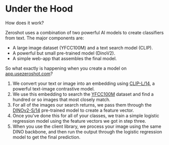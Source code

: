 # Under the Hood

How does it work?

Zeroshot uses a combination of two powerful AI models to create classifiers from text. The major components are:

- A large image dataset (YFCC100M) and a text search model (CLIP).
- A powerful but small pre-trained model (DinoV2).
- A simple web-app that assembles the final model.

So what exactly is happening when you create a model on [app.usezeroshot.com](https://app.usezeroshot.com)?

1. We convert your text or image into an embedding using [CLIP-L/14](https://openai.com/research/clip), a powerful text-image contrastive model.
1. We use this embedding to search the [YFCC100M](https://arxiv.org/abs/1503.01817) dataset and find a hundred or so images that most closely match.
1. For all of the images our search returns, we pass them through the [DINOv2-S/14](https://dinov2.metademolab.com/) pre-trained model to create a feature vector.
1. Once you've done this for all of your classes, we train a simple logistic regression model using the feature vectors we got in step three.
1. When you use the client library, we process your image using the same DINO backbone, and then run the output through the logistic regression model to get the final prediction.
